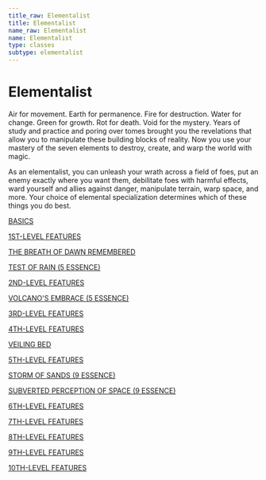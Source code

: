 ```yaml
---
title_raw: Elementalist
title: Elementalist
name_raw: Elementalist
name: Elementalist
type: classes
subtype: elementalist
---
```


# Elementalist

Air for movement. Earth for permanence. Fire for destruction. Water for change. Green for growth. Rot for death. Void for the mystery. Years of study and practice and poring over tomes brought you the revelations that allow you to manipulate these building blocks of reality. Now you use your mastery of the seven elements to destroy, create, and warp the world with magic.

As an elementalist, you can unleash your wrath across a field of foes, put an enemy exactly where you want them, debilitate foes with harmful effects, ward yourself and allies against danger, manipulate terrain, warp space, and more. Your choice of elemental specialization determines which of these things you do best.

[BASICS](./Basics/Basics.md)

[1ST-LEVEL FEATURES](./1st-Level%20Features/1st-Level%20Features.md)

[THE BREATH OF DAWN REMEMBERED](./The%20Breath%20Of%20Dawn%20Remembered/The%20Breath%20Of%20Dawn%20Remembered.md)

[TEST OF RAIN (5 ESSENCE)](./Test%20Of%20Rain.md)

[2ND-LEVEL FEATURES](./2nd-Level%20Features/2nd-Level%20Features.md)

[VOLCANO'S EMBRACE (5 ESSENCE)](./Volcanos%20Embrace.md)

[3RD-LEVEL FEATURES](./3rd-Level%20Features/3rd-Level%20Features.md)

[4TH-LEVEL FEATURES](./4th-Level%20Features/4th-Level%20Features.md)

[VEILING BED](./Veiling%20Bed/Veiling%20Bed.md)

[5TH-LEVEL FEATURES](./5th-Level%20Features/5th-Level%20Features.md)

[STORM OF SANDS (9 ESSENCE)](./Storm%20Of%20Sands.md)

[SUBVERTED PERCEPTION OF SPACE (9 ESSENCE)](./Subverted%20Perception%20Of%20Space/Subverted%20Perception%20Of%20Space.md)

[6TH-LEVEL FEATURES](./6th-Level%20Features/6th-Level%20Features.md)

[7TH-LEVEL FEATURES](./7th-Level%20Features/7th-Level%20Features.md)

[8TH-LEVEL FEATURES](./8th-Level%20Features/8th-Level%20Features.md)

[9TH-LEVEL FEATURES](./9th-Level%20Features/9th-Level%20Features.md)

[10TH-LEVEL FEATURES](./10th-Level%20Features/10th-Level%20Features.md)
